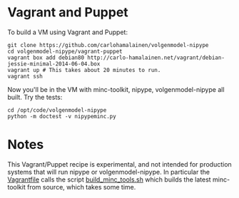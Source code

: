 # Vagrant and Puppet

To build a VM using Vagrant and Puppet:

    git clone https://github.com/carlohamalainen/volgenmodel-nipype
    cd volgenmodel-nipype/vagrant-puppet
    vagrant box add debian80 http://carlo-hamalainen.net/vagrant/debian-jessie-minimal-2014-06-04.box
    vagrant up # This takes about 20 minutes to run.
    vagrant ssh

Now you'll be in the VM with minc-toolkit, nipype, volgenmodel-nipype all built. Try the tests:

    cd /opt/code/volgenmodel-nipype
    python -m doctest -v nipypeminc.py

# Notes

This Vagrant/Puppet recipe is experimental, and not intended for
production systems that will run nipype or volgenmodel-nipype. In
particular the [Vagrantfile](Vagrantfile) calls the script
[build_minc_tools.sh](build_minc_tools.sh) which builds the latest
minc-toolkit from source, which takes some time.
